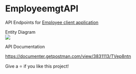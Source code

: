 # EmployeemgtAPI


API Endpoints for
<a href="https://client-empmgt.herokuapp.com/Employee"> Employee client application</a>




Entity Diagram
<br/>
<img src="https://res.cloudinary.com/moversng/image/upload/v1605592088/er-employeemgtapp_obonev.png"/>

API Documentation

https://documenter.getpostman.com/view/3831113/TVep8ntn


Give a ⭐️ if you like this project!
